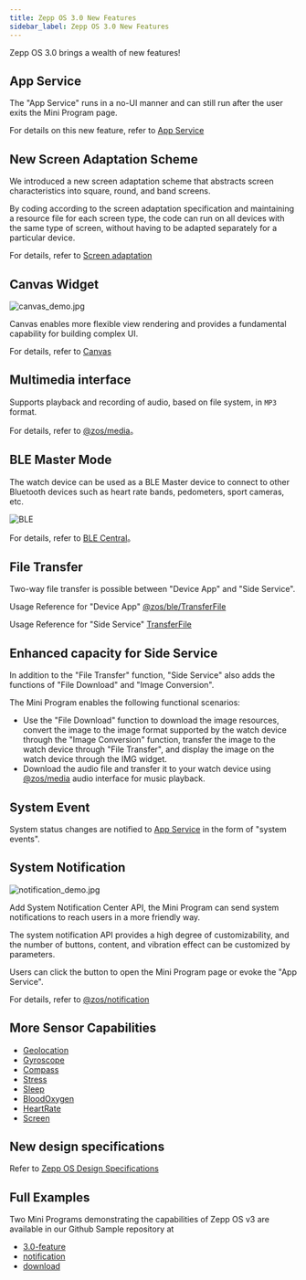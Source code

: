 ```yaml
---
title: Zepp OS 3.0 New Features
sidebar_label: Zepp OS 3.0 New Features
---
```


Zepp OS 3.0 brings a wealth of new features!

## App Service

The "App Service" runs in a no-UI manner and can still run after the user exits the Mini Program page.

For details on this new feature, refer to [App Service](../framework/device/app-service.md)

## New Screen Adaptation Scheme

We introduced a new screen adaptation scheme that abstracts screen characteristics into square, round, and band screens.

By coding according to the screen adaptation specification and maintaining a resource file for each screen type, the code can run on all devices with the same type of screen, without having to be adapted separately for a particular device.

For details, refer to [Screen adaptation](../framework/device/screen-adaption.md)

## Canvas Widget

![canvas_demo.jpg](/img/docs/guides/version_info/canvas_demo.jpg)

Canvas enables more flexible view rendering and provides a fundamental capability for building complex UI.

For details, refer to [Canvas](../../reference/device-app-api/newAPI/ui/widget/CANVAS.mdx)

## Multimedia interface

Supports playback and recording of audio, based on file system, in `MP3` format.

For details, refer to [@zos/media](../../reference/device-app-api/newAPI/media.mdx)。

## BLE Master Mode

The watch device can be used as a BLE Master device to connect to other Bluetooth devices such as heart rate bands, pedometers, sport cameras, etc.

![BLE](/img/docs/guides/version_info/BLE.svg)

For details, refer to [BLE Central](../framework/device/ble-central.md)。

## File Transfer

Two-way file transfer is possible between "Device App" and "Side Service".

Usage Reference for "Device App" [@zos/ble/TransferFile](../../reference/device-app-api/newAPI/transfer-file/TransferFile.mdx)

Usage Reference for "Side Service" [TransferFile](../../reference/side-service-api/transfer-file.mdx)

## Enhanced capacity for Side Service

In addition to the "File Transfer" function, "Side Service" also adds the functions of "File Download" and "Image Conversion".

The Mini Program enables the following functional scenarios:

- Use the "File Download" function to download the image resources, convert the image to the image format supported by the watch device through the "Image Conversion" function, transfer the image to the watch device through "File Transfer", and display the image on the watch device through the IMG widget.
- Download the audio file and transfer it to your watch device using [@zos/media](../../reference/device-app-api/newAPI/media.mdx) audio interface for music playback.

## System Event

System status changes are notified to [App Service](../framework/device/app-service.md) in the form of "system events".

## System Notification

![notification_demo.jpg](/img/docs/guides/version_info/notification_demo.jpg)

Add System Notification Center API, the Mini Program can send system notifications to reach users in a more friendly way.

The system notification API provides a high degree of customizability, and the number of buttons, content, and vibration effect can be customized by parameters.

Users can click the button to open the Mini Program page or evoke the "App Service".

For details, refer to [@zos/notification](../../reference/device-app-api/newAPI/notification/notify.mdx)

## More Sensor Capabilities

- [Geolocation](../../reference/device-app-api/newAPI/sensor/Geolocation.mdx)
- [Gyroscope](../../reference/device-app-api/newAPI/sensor/Gyroscope.mdx)
- [Compass](../../reference/device-app-api/newAPI/sensor/Compass.mdx)
- [Stress](../../reference/device-app-api/newAPI/sensor/Stress.mdx)
- [Sleep](../../reference/device-app-api/newAPI/sensor/Sleep.mdx)
- [BloodOxygen](../../reference/device-app-api/newAPI/sensor/BloodOxygen.mdx)
- [HeartRate](../../reference/device-app-api/newAPI/sensor/HeartRate.mdx)
- [Screen](../../reference/device-app-api/newAPI/sensor/Screen.mdx)

## New design specifications

Refer to [Zepp OS Design Specifications](../../designs/index.md)

## Full Examples

Two Mini Programs demonstrating the capabilities of Zepp OS v3 are available in our Github Sample repository at

- [3.0-feature](https://github.com/zepp-health/zeppos-samples/tree/main/application/3.0/3.0-feature)
- [notification](https://github.com/zepp-health/zeppos-samples/tree/main/application/3.0/notification)
- [download](https://github.com/zepp-health/zeppos-samples/tree/main/application/3.0/download)
